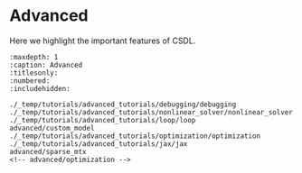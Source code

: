 # Advanced

Here we highlight the important features of CSDL.

```{toctree}
:maxdepth: 1
:caption: Advanced
:titlesonly:
:numbered:
:includehidden:

./_temp/tutorials/advanced_tutorials/debugging/debugging
./_temp/tutorials/advanced_tutorials/nonlinear_solver/nonlinear_solver
./_temp/tutorials/advanced_tutorials/loop/loop
advanced/custom_model
./_temp/tutorials/advanced_tutorials/optimization/optimization
./_temp/tutorials/advanced_tutorials/jax/jax
advanced/sparse_mtx
<!-- advanced/optimization -->
```